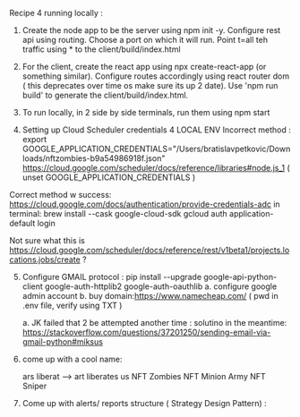 Recipe 4 running locally :

1. Create the node app to be the server using npm init -y. 
Configure rest api using routing. Choose a port on which it will run. Point t=all teh traffic using * to the client/build/index.html

2. For the client, create the react app using npx create-react-app (or something similar). Configure routes accordingly using react router dom ( this deprecates
over time os make sure its up 2 date). Use 'npm run build' to generate the client/build/index.html. 

3. To run locally, in 2 side by side terminals, run them using npm start 


4. Setting up Cloud Scheduler credentials 4 LOCAL ENV
Incorrect method :
export GOOGLE_APPLICATION_CREDENTIALS="/Users/bratislavpetkovic/Downloads/nftzombies-b9a54986918f.json"
    https://cloud.google.com/scheduler/docs/reference/libraries#node.js_1 
( unset GOOGLE_APPLICATION_CREDENTIALS )

Correct method w success:
https://cloud.google.com/docs/authentication/provide-credentials-adc
in terminal:
brew install --cask google-cloud-sdk 
gcloud auth application-default login

Not sure what this is https://cloud.google.com/scheduler/docs/reference/rest/v1beta1/projects.locations.jobs/create ?

5. Configure GMAIL protocol :
pip install --upgrade google-api-python-client google-auth-httplib2 google-auth-oauthlib
    a. configure google admin account 
    b. buy domain:https://www.namecheap.com/ ( pwd in .env file, verify using TXT )

    a. JK failed that 2 be attempted another time : 
        solutino in the meantime: https://stackoverflow.com/questions/37201250/sending-email-via-gmail-python#miksus

6. come up with a cool name: 

    ars liberat --> art liberates us 
    NFT Zombies 
    NFT Minion Army 
    NFT Sniper

7. Come up with alerts/ reports structure ( Strategy Design Pattern) :
